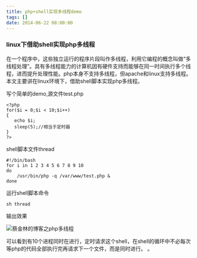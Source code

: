 ```yaml
---
title: php+shell实现多线程demo
tags: []
date: 2014-06-22 08:00:00
---
```


### linux下借助shell实现php多线程

在一个程序中，这些独立运行的程序片段叫作多线程，利用它编程的概念叫做“多线程处理”。具有多线程能力的计算机因有硬件支持而能够在同一时间执行多个线程，进而提升处理性能。php本身不支持多线程，但apache和linux支持多线程。本文主要讲在linux环境下，借助shell脚本实现php多线程。

写个简单的demo,源文件test.php

    <?php
    for($i = 0;$i < 10;$i++)
    {
       echo $i;
       sleep(5);//相当于定时器
    }
    ?>

shell脚本文件thread

    #!/bin/bash
    for i in 1 2 3 4 5 6 7 8 9 10
    do
        /usr/bin/php -q /var/www/test.php &
    done


运行shell脚本命令

    sh thread

输出效果

  ![蔡金林的博客之php多线程](/assets/images/thread.png)

可以看到有10个进程同时在进行，定时请求这个shell，在shell的循环中不必每次等php的代码全部执行完再请求下一个文件，而是同时进行。
。